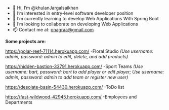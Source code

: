 - 👋 Hi, I’m @khulanJargalsaikhan
- 👀 I’m interested in entry-level software developer position
- 🌱 I’m currently learning to develop Web Applications With Spring Boot
- 💞️ I’m looking to collaborate on developing Web Applications
- 📫 Contact me at: onagraa@gmail.com

<!---
khulanJargalsaikhan/khulanJargalsaikhan is a ✨ special ✨ repository because its `README.md` (this file) appears on your GitHub profile.
You can click the Preview link to take a look at your changes.
--->


**Some projects are:**

https://polar-reef-71114.herokuapp.com/   -Floral Studio 
*(Use username: admin, password: admin to edit, delete, and add products)*

https://hidden-bastion-33791.herokuapp.com/   -Sport Teams
*(Use username: bart, password: bart to add player or edit player; Use username: admin, password: admin to add team or register new user)*

https://desolate-basin-54430.herokuapp.com/   -ToDo list

https://fast-wildwood-42945.herokuapp.com/  -Employees and Departments
